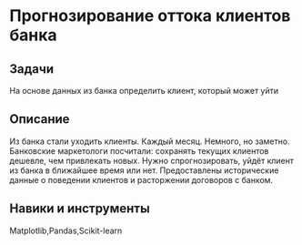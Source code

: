 # Прогнозирование оттока клиентов банка
## Задачи 
На основе данных из банка определить клиент, который может уйти
## Описание
Из банка стали уходить клиенты. Каждый месяц. Немного, но заметно. Банковские маркетологи посчитали: сохранять текущих клиентов дешевле, чем привлекать новых.
Нужно спрогнозировать, уйдёт клиент из банка в ближайшее время или нет. Предоставлены исторические данные о поведении клиентов и расторжении договоров с банком.
## Навики и инструменты
Matplotlib,Pandas,Scikit-learn
